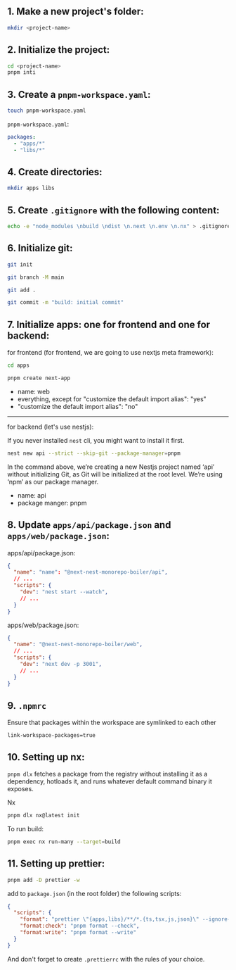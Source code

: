 ## 1. Make a new project's folder:

```bash
mkdir <project-name>
```

## 2. Initialize the project:

```bash
cd <project-name>
pnpm inti
```

## 3. Create a `pnpm-workspace.yaml`:

```bash
touch pnpm-workspace.yaml
```

`pnpm-workspace.yaml`:

```yaml
packages:
  - "apps/*"
  - "libs/*"
```

## 4. Create directories:

```bash
mkdir apps libs
```

## 5. Create `.gitignore` with the following content:

```bash
echo -e "node_modules \nbuild \ndist \n.next \n.env \n.nx" > .gitignore
```

## 6. Initialize git:

```bash
git init
```

```bash
git branch -M main
```

```bash
git add .
```

```bash
git commit -m "build: initial commit"
```

## 7. Initialize apps: one for frontend and one for backend:

for frontend (for frontend, we are going to use nextjs meta framework):

```bash
cd apps
```

```bash
pnpm create next-app
```

- name: web
- everything, except for "customize the default import alias": "yes"
- "customize the default import alias": "no"

---

for backend (let's use nestjs):

If you never installed `nest` cli, you might want to install it first.

```bash
nest new api --strict --skip-git --package-manager=pnpm
```

In the command above, we’re creating a new Nestjs project named ‘api’ without initializing Git, as Git will be initialized at the root level. We’re using ‘npm’ as our package manager.

- name: api
- package manger: pnpm



## 8. Update `apps/api/package.json` and `apps/web/package.json`:


apps/api/package.json:
```json
{
  "name": "name": "@next-nest-monorepo-boiler/api",
  // ...
  "scripts": {
    "dev": "nest start --watch",
    // ...
  }
}
```

apps/web/package.json:
```json
{
  "name": "@next-nest-monorepo-boiler/web",
  // ...
  "scripts": {
    "dev": "next dev -p 3001",
    // ...
  }
}
```

## 9. `.npmrc` 

Ensure that packages within the workspace are symlinked to each other

```.npmrc
link-workspace-packages=true
```

## 10. Setting up nx:

`pnpm dlx` fetches a package from the registry without installing it as a dependency, hotloads it, and runs whatever default command binary it exposes.

Nx

```bash
pnpm dlx nx@latest init
```

To run build:

```bash
pnpm exec nx run-many --target=build
```

## 11. Setting up prettier:

```bash
pnpm add -D prettier -w
```

add to `package.json` (in the root folder) the following scripts:

```json
{
  "scripts": {
    "format": "prettier \"{apps,libs}/**/*.{ts,tsx,js,json}\" --ignore-path .gitignore",
    "format:check": "pnpm format --check",
    "format:write": "pnpm format --write"
  }
}
```

And don't forget to create `.prettierrc` with the rules of your choice.